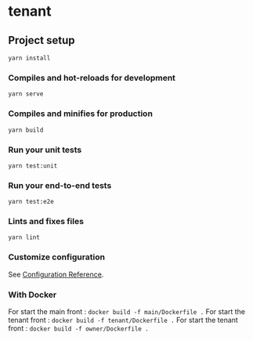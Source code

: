 # tenant

## Project setup
```
yarn install
```

### Compiles and hot-reloads for development
```
yarn serve
```

### Compiles and minifies for production
```
yarn build
```

### Run your unit tests
```
yarn test:unit
```

### Run your end-to-end tests
```
yarn test:e2e
```

### Lints and fixes files
```
yarn lint
```

### Customize configuration
See [Configuration Reference](https://cli.vuejs.org/config/).

### With Docker
For start the main front : ```docker build -f main/Dockerfile .```
For start the tenant front : ```docker build -f tenant/Dockerfile .```
For start the tenant front : ```docker build -f owner/Dockerfile .```

